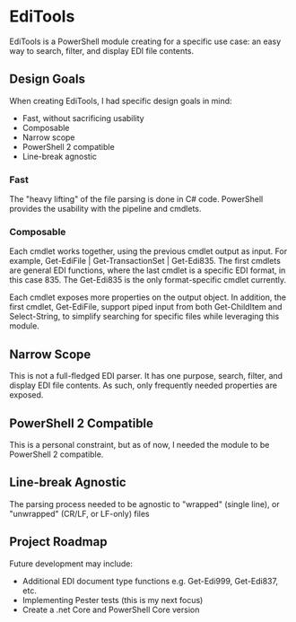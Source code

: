 # EdiTools

EdiTools is a PowerShell module creating for a specific use case: an easy way to search, filter, and display EDI file contents.

## Design Goals

When creating EdiTools, I had specific design goals in mind:

* Fast, without sacrificing usability
* Composable
* Narrow scope
* PowerShell 2 compatible
* Line-break agnostic

### Fast

The "heavy lifting" of the file parsing is done in C\# code. PowerShell provides the usability with the pipeline and cmdlets.

### Composable

Each cmdlet works together, using the previous cmdlet output as input. For example, Get-EdiFile | Get-TransactionSet | Get-Edi835. The first cmdlets are general EDI functions, where the last cmdlet is a specific EDI format, in this case 835. The Get-Edi835 is the only format-specific cmdlet currently.

Each cmdlet exposes more properties on the output object. In addition, the first cmdlet, Get-EdiFile, support piped input from both Get-ChildItem and Select-String, to simplify searching for specific files while leveraging this module.

## Narrow Scope

This is not a full-fledged EDI parser. It has one purpose, search, filter, and display EDI file contents. As such, only frequently needed properties are exposed.

## PowerShell 2 Compatible

This is a personal constraint, but as of now, I needed the module to be PowerShell 2 compatible.

## Line-break Agnostic

The parsing process needed to be agnostic to "wrapped" (single line), or "unwrapped" (CR/LF, or LF-only) files

## Project Roadmap

Future development may include:

* Additional EDI document type functions e.g. Get-Edi999, Get-Edi837, etc.
* Implementing Pester tests (this is my next focus)
* Create a .net Core and PowerShell Core version
